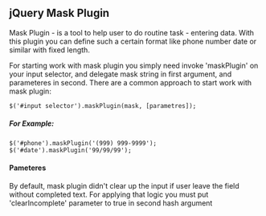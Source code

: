 <h2> jQuery Mask Plugin </h2>

<p>Mask Plugin - is a tool to help user to do routine task - entering data. With this plugin you can define such a certain format 
like phone number date or similar with fixed length.</p>

<p>For starting work with mask plugin you simply need invoke 'maskPlugin' on your input selector, and delegate mask string in
first argument, and parameteres in second. There are a common approach to start work with mask plugin:
<pre><code>$('#input selector').maskPlugin(mask, [parametres]);</code></pre>
</p>
<h5>For Example:</h5> 
<pre><code>$('#phone').maskPlugin('(999) 999-9999');
$('#date').maskPlugin('99/99/99');
</code></pre>
<h4> Pameteres</h4>

<p>By default, mask plugin didn't clear up the input if user leave the field without completed text. For applying that logic you 
must put 'clearIncomplete' parameter to true in second hash argument
</p>